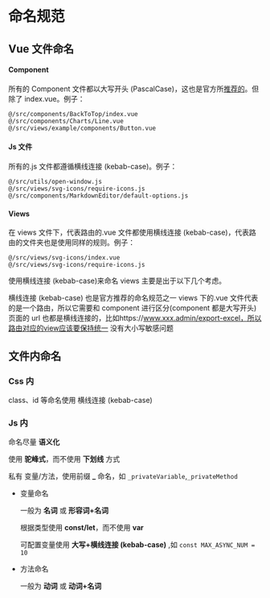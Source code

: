 # 命名规范

## Vue 文件命名

#### Component

所有的 Component 文件都以大写开头 (PascalCase)，这也是官方所[推荐的](https://cn.vuejs.org/v2/style-guide/index.html#%E5%8D%95%E6%96%87%E4%BB%B6%E7%BB%84%E4%BB%B6%E6%96%87%E4%BB%B6%E7%9A%84%E5%A4%A7%E5%B0%8F%E5%86%99-%E5%BC%BA%E7%83%88%E6%8E%A8%E8%8D%90)。但除了 index.vue。例子：

```
@/src/components/BackToTop/index.vue
@/src/components/Charts/Line.vue
@/src/views/example/components/Button.vue
```

#### Js 文件

所有的.js 文件都遵循横线连接 (kebab-case)。例子：

```
@/src/utils/open-window.js
@/src/views/svg-icons/require-icons.js
@/src/components/MarkdownEditor/default-options.js
```

#### Views

在 views 文件下，代表路由的.vue 文件都使用横线连接 (kebab-case)，代表路由的文件夹也是使用同样的规则。例子：

```
@/src/views/svg-icons/index.vue
@/src/views/svg-icons/require-icons.js
```

使用横线连接 (kebab-case)来命名 views 主要是出于以下几个考虑。

横线连接 (kebab-case) 也是官方推荐的命名规范之一
views 下的.vue 文件代表的是一个路由，所以它需要和 component 进行区分(component 都是大写开头)
页面的 url 也都是横线连接的，比如https://www.xxx.admin/export-excel，所以路由对应的view应该要保持统一
没有大小写敏感问题

## 文件内命名

### Css 内

class、id 等命名使用 横线连接 (kebab-case)

### Js 内

命名尽量 **语义化**

使用 **驼峰式**，而不使用 **下划线** 方式

私有 变量/方法，使用前缀 **\_** 命名，如 `_privateVariable`,`_privateMethod`

- 变量命名

  一般为 **名词** 或 **形容词+名词**

  根据类型使用 **const/let**，而不使用 **var**

  可配置变量使用 **大写+横线连接 (kebab-case)** ,如 `const MAX_ASYNC_NUM = 10`

- 方法命名

  一般为 **动词** 或 **动词+名词**

